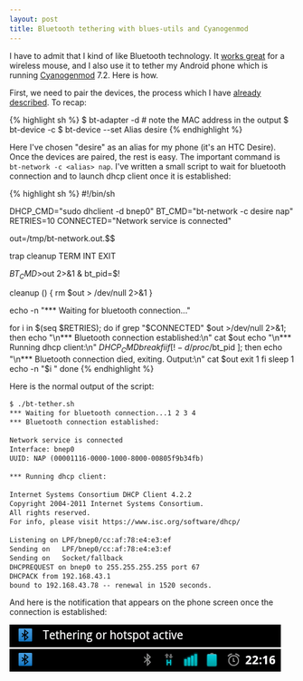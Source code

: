 ```yaml
---
layout: post
title: Bluetooth tethering with blues-utils and Cyanogenmod
---
```


I have to admit that I kind of like Bluetooth technology. It
[works great](/2011/12/26/bluetooth-mouse-in-linux-using-blues.html)
for a wireless mouse, and I also use it to tether my Android phone
which is running [Cyanogenmod](http://www.cyanogenmod.com/) 7.2. Here
is how.

First, we need to pair the devices, the process which I have
[already described](/2011/12/26/bluetooth-mouse-in-linux-using-blues.html). To
recap:

{% highlight sh %}
$ bt-adapter -d   # note the MAC address in the output
$ bt-device -c <MAC address>
$ bt-device --set <MAC address> Alias desire
{% endhighlight %}

Here I've chosen "desire" as an alias for my phone (it's an HTC
Desire). Once the devices are paired, the rest is easy. The important
command is `bt-network -c <alias> nap`. I've written a small script to
wait for bluetooth connection and to launch dhcp client once it is
established:

{% highlight sh %}
#!/bin/sh

DHCP_CMD="sudo dhclient -d bnep0"
BT_CMD="bt-network -c desire nap"
RETRIES=10
CONNECTED="Network service is connected"

out=/tmp/bt-network.out.$$

trap cleanup TERM INT EXIT

$BT_CMD >$out 2>&1 &
bt_pid=$!

cleanup () {
    rm $out > /dev/null 2>&1
}

echo -n "*** Waiting for bluetooth connection..."

for i in $(seq $RETRIES); do
    if grep "$CONNECTED" $out >/dev/null 2>&1; then
        echo "\n*** Bluetooth connection established:\n"
        cat $out
        echo "\n*** Running dhcp client:\n"
        $DHCP_CMD
        break
    fi
    if [ ! -d /proc/$bt_pid ]; then
        echo "\n*** Bluetooth connection died, exiting. Output:\n"
        cat $out
        exit 1
    fi
    sleep 1
    echo -n "$i "
done
{% endhighlight %}

Here is the normal output of the script:

    $ ./bt-tether.sh
    *** Waiting for bluetooth connection...1 2 3 4
    *** Bluetooth connection established:

    Network service is connected
    Interface: bnep0
    UUID: NAP (00001116-0000-1000-8000-00805f9b34fb)

    *** Running dhcp client:

    Internet Systems Consortium DHCP Client 4.2.2
    Copyright 2004-2011 Internet Systems Consortium.
    All rights reserved.
    For info, please visit https://www.isc.org/software/dhcp/

    Listening on LPF/bnep0/cc:af:78:e4:e3:ef
    Sending on   LPF/bnep0/cc:af:78:e4:e3:ef
    Sending on   Socket/fallback
    DHCPREQUEST on bnep0 to 255.255.255.255 port 67
    DHCPACK from 192.168.43.1
    bound to 192.168.43.78 -- renewal in 1520 seconds.

And here is the notification that appears on the phone screen once the
connection is established:

![](/images/bt-tether-1.png)
![](/images/bt-tether-2.png)
